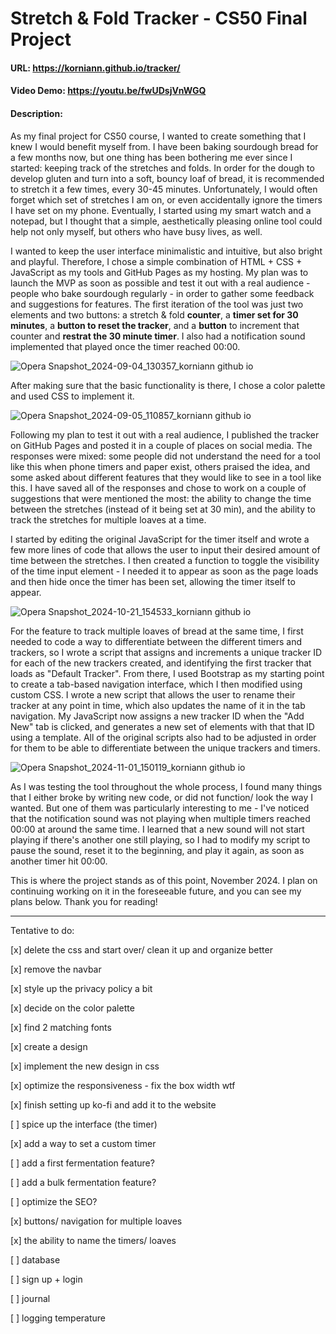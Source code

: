 # Stretch & Fold Tracker - CS50 Final Project
#### URL: https://korniann.github.io/tracker/
#### Video Demo: https://youtu.be/fwUDsjVnWGQ
#### Description:

As my final project for CS50 course, I wanted to create something that I knew I would benefit myself from. I have been baking sourdough bread for a few months now, but one thing has been bothering me ever since I started: keeping track of the stretches and folds. In order for the dough to develop gluten and turn into a soft, bouncy loaf of bread, it is recommended to stretch it a few times, every 30-45 minutes. Unfortunately, I would often forget which set of stretches I am on, or even accidentally ignore the timers I have set on my phone. Eventually, I started using my smart watch and a notepad, but I thought that a simple, aesthetically pleasing online tool could help not only myself, but others who have busy lives, as well.

I wanted to keep the user interface minimalistic and intuitive, but also bright and playful. Therefore, I chose a simple combination of HTML + CSS + JavaScript as my tools and GitHub Pages as my hosting. My plan was to launch the MVP as soon as possible and test it out with a real audience - people who bake sourdough regularly - in order to gather some feedback and suggestions for features. The first iteration of the tool was just two elements and two buttons: a stretch & fold **counter**, a **timer set for 30 minutes**, a **button to reset the tracker**, and a **button** to increment that counter and **restrat the 30 minute timer**. I also had a notification sound implemented that played once the timer reached 00:00.

![Opera Snapshot_2024-09-04_130357_korniann github io](https://github.com/user-attachments/assets/76b86d1c-5fc9-4906-b238-3100127342a0)

After making sure that the basic functionality is there, I chose a color palette and used CSS to implement it.

![Opera Snapshot_2024-09-05_110857_korniann github io](https://github.com/user-attachments/assets/ba5946e2-d9b8-4682-b54e-ab7414c8ab4e)

Following my plan to test it out with a real audience, I published the tracker on GitHub Pages and posted it in a couple of places on social media. The responses were mixed: some people did not understand the need for a tool like this when phone timers and paper exist, others praised the idea, and some asked about different features that they would like to see in a tool like this. I have saved all of the responses and chose to work on a couple of suggestions that were mentioned the most: the ability to change the time between the stretches (instead of it being set at 30 min), and the ability to track the stretches for multiple loaves at a time. 

I started by editing the original JavaScript for the timer itself and wrote a few more lines of code that allows the user to input their desired amount of time between the stretches. I then created a function to toggle the visibility of the time input element - I needed it to appear as soon as the page loads and then hide once the timer has been set, allowing the timer itself to appear.

![Opera Snapshot_2024-10-21_154533_korniann github io](https://github.com/user-attachments/assets/ee387404-8a30-49f4-8149-a63af8088988)

For the feature to track multiple loaves of bread at the same time, I first needed to code a way to differentiate between the different timers and trackers, so I wrote a script that assigns and increments a unique tracker ID for each of the new trackers created, and identifying the first tracker that loads as "Default Tracker". From there, I used Bootstrap as my starting point to create a tab-based navigation interface, which I then modified using custom CSS. I wrote a new script that allows the user to rename their tracker at any point in time, which also updates the name of it in the tab navigation. My JavaScript now assigns a new tracker ID when the "Add New" tab is clicked, and generates a new set of elements with that that ID using a template. All of the original scripts also had to be adjusted in order for them to be able to differentiate between the unique trackers and timers.

![Opera Snapshot_2024-11-01_150119_korniann github io](https://github.com/user-attachments/assets/0eb8f73d-e85a-4736-a089-32ac42e04c49)

As I was testing the tool throughout the whole process, I found many things that I either broke by writing new code, or did not function/ look the way I wanted. But one of them was particularly interesting to me - I've noticed that the notification sound was not playing when multiple timers reached 00:00 at around the same time. I learned that a new sound will not start playing if there's another one still playing, so I had to modify my script to pause the sound, reset it to the beginning, and play it again, as soon as another timer hit 00:00. 

This is where the project stands as of this point, November 2024. I plan on continuing working on it in the foreseeable future, and you can see my plans below. Thank you for reading!

---
Tentative to do:

[x] delete the css and start over/ clean it up and organize better

[x] remove the navbar

[x] style up the privacy policy a bit

[x] decide on the color palette

[x] find 2 matching fonts

[x] create a design

[x] implement the new design in css

[x] optimize the responsiveness - fix the box width wtf

[x] finish setting up ko-fi and add it to the website

[ ] spice up the interface (the timer)

[x] add a way to set a custom timer

[ ] add a first fermentation feature?

[ ] add a bulk fermentation feature?

[ ] optimize the SEO?

[x] buttons/ navigation for multiple loaves

[x] the ability to name the timers/ loaves

[ ] database

[ ] sign up + login

[ ] journal

[ ] logging temperature 




